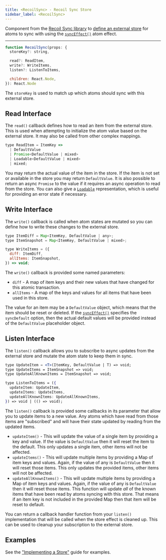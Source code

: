 ```yaml
---
title: <RecoilSync> - Recoil Sync Store
sidebar_label: <RecoilSync>
---
```


Component from the [Recoil Sync library](/docs/recoil-sync/introduction) to [define an external store](/docs/recoil-sync/implement-store) for atoms to sync with using the [`syncEffect()`](/docs/recoil-sync/api/syncEffect) atom effect.

---

```jsx
function RecoilSync(props: {
  storeKey?: string,

  read?: ReadItem,
  write?: WriteItems,
  listen?: ListenToItems,

  children: React.Node,
}): React.Node

```

The `storeKey` is used to match up which atoms should sync with this external store.

## Read Interface

The `read()` callback defines how to read an item from the external store.  This is used when attempting to initialize the atom value based on the external store.  It may also be called from other complex mappings.

```jsx
type ReadItem = ItemKey =>
  | DefaultValue
  | Promise<DefaultValue | mixed>
  | Loadable<DefaultValue | mixed>
  | mixed;
```


You may return the actual value of the item in the store.  If the item is not set or available in the store you may return `DefaultValue`.  It is also possible to return an async `Promise` to the value if it requires an async operation to read from the store.  You can also give a [`Loadable`](/docs/api-reference/core/Loadable) representation, which is useful for providing an error state if necessary.

## Write Interface
The `write()` callback is called when atom states are mutated so you can define how to write these changes to the external store.

```jsx
type ItemDiff = Map<ItemKey, DefaultValue | any>;
type ItemSnapshot = Map<ItemKey, DefaultValue | mixed>;

type WriteItems = ({
  diff: ItemDiff,
  allItems: ItemSnapshot,
}) => void;
```

The `write()` callback is provided some named parameters:
- `diff` - A map of item keys and their new values that have changed for this atomic transaction.
- `allItems` - A map of the keys and values for all items that have been used in this store.

The value for an item may be a `DefaultValue` object, which means that the item should be reset or deleted.  If the [`syncEffect()`](/docs/recoil-sync/api/syncEffect) specifies the `syncDefault` option, then the actual default values will be provided instead of the `DefaultValue` placeholder object.

## Listen Interface
The `listen()` callback allows you to subscribe to async updates from the external store and mutate the atom state to keep them in sync.

```jsx
type UpdateItem = <T>(ItemKey, DefaultValue | T) => void;
type UpdateItems = ItemSnapshot => void;
type UpdateAllKnownItems = ItemSnapshot => void;

type ListenToItems = ({
  updateItem: UpdateItem,
  updateItems: UpdateItems,
  updateAllKnownItems: UpdateAllKnownItems,
}) => void | (() => void);
```

The `listen()` callback is provided some callbacks in its parameter that allow you to update items to a new value.  Any atoms which have read from those items are "subscribed" and will have their state updated by reading from the updated items.

- `updateItem()` - This will update the value of a single item by providing a key and value.  If the value is `DefaultValue` then it will reset the item to the default.  This only updates a single item, other items will not be affected.
- `updateItems()` - This will update multiple items by providing a Map of item keys and values.  Again, if the value of any is `DefaultValue` then it will reset those items.  This only updates the provided items, other items will not be affected.
- `updateAllKnownItems()` - This will update multiple items by providing a Map of item keys and values.  Again, if the value of any is `DefaultValue` then it will reset those items.  This function will update *all* of the known items that have been read by atoms syncing with this store.  That means if an item key is not included in the provided Map then that item will be reset to default.

You can return a callback handler function from your `listen()` implementation that will be called when the store effect is cleaned up.  This can be used to cleanup your subscription to the external store.

## Examples

See the ["Implementing a Store"](/docs/recoil-sync/implement-store) guide for examples.
